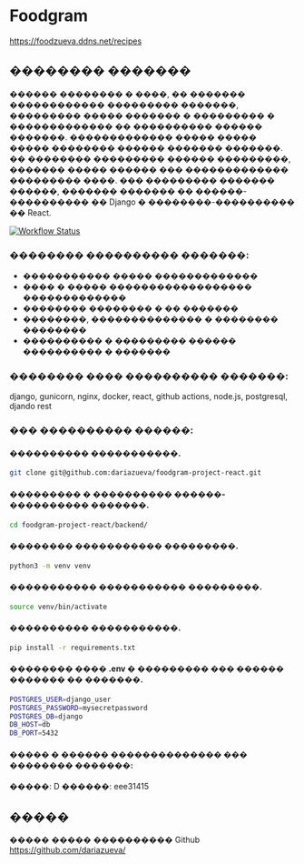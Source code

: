 # Foodgram
https://foodzueva.ddns.net/recipes

## �������� �������

������ �������� � ����, �� ������� ������������ ��������� �������, ��������� ����� ������� � ��������� � ������������� �� ���������� ������ �������. ������������� ����� ����� ����� �������� ������ ������� �������. �� �������� ��������� ������ ���������, ������� ����� ������ ��� ������������� ��������� ����. ��� ��������� ������� ������, ������� ������� �� ������-���������� �� Django � ��������-���������� �� React.

[![Workflow Status](https://github.com/dariazueva/foodgram-project-react/actions/workflows/main.yml/badge.svg)](https://github.com/dariazueva/foodgram-project-react/actions/workflows/main.yml)

 
### �������� ���������� �������:

- ����������� ����� �������������
- ���� � ����� ������������������ �������������
- �������� �������� � �� �������
- ��������, �������������� � �������� ��������
- ���������� � ��������� ������ ���������� � �������

### �������� ���� ���������� �������:

django, gunicorn, nginx, docker, react, github actions, node.js, postgresql, djando rest 

### ��� ���������� ������:

#### ���������� �����������.
```bash
git clone git@github.com:dariazueva/foodgram-project-react.git
```
#### ��������� � ���������� ������-���������� �������.
```bash
cd foodgram-project-react/backend/
```
#### �������� ����������� ���������.
```bash
python3 -m venv venv
```
#### ����������� ����������� ���������.
```bash
source venv/bin/activate
```
#### ���������� �����������.
```bash
pip install -r requirements.txt
```
#### �������� ���� .env � ��������� ��� ������ ������� �� �������.
```bash
POSTGRES_USER=django_user
POSTGRES_PASSWORD=mysecretpassword
POSTGRES_DB=django
DB_HOST=db
DB_PORT=5432
```
#### ����� � ������ �������������� ��� �������� �������:
�����: D
������: eee31415

## �����
����� ����� ����������
Github https://github.com/dariazueva/
